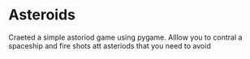 # Asteroids
Craeted a simple astoriod game using pygame. Alllow you to contral a spaceship and fire shots att asteriods that you need to avoid
